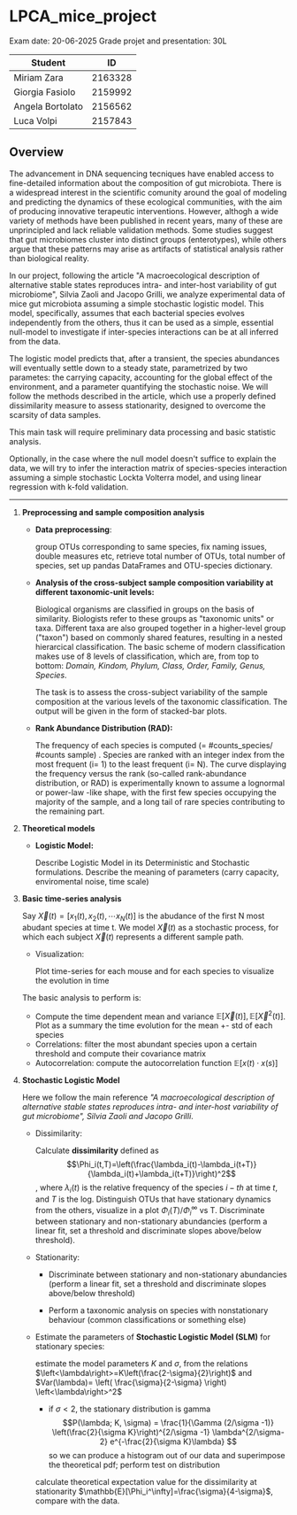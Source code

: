 # LPCA_mice_project

Exam date: 20-06-2025
Grade projet and presentation: 30L

 | Student            | ID       |
|--------------------|:--------:|
| Miriam Zara         | 2163328  |
| Giorgia Fasiolo     | 2159992  |
| Angela Bortolato    | 2156562  |
| Luca Volpi          | 2157843  |

## Overview
The advancement in DNA sequencing tecniques have enabled access to fine-detailed information about the composition of gut microbiota. There is a widespread interest in the scientific comunity around the goal of modeling and predicting the dynamics of these ecological communities, with the aim of producing innovative terapeutic interventions. However, althogh a wide variety of methods have been published in recent years, many of these are unprincipled and lack reliable validation methods. Some studies suggest that gut microbiomes cluster into distinct groups (enterotypes), while others argue that these patterns may arise as artifacts of statistical analysis rather than biological reality.

In our project, following the article "A macroecological description of alternative stable states reproduces intra- and inter-host variability of gut microbiome", Silvia Zaoli and Jacopo Grilli, we analyze experimental data of mice gut microbiota assuming a simple stochastic logistic model. This model, specifically, assumes that each bacterial species evolves independently from the others, thus it can be used as a simple, essential null-model to investigate if inter-species interactions can be at all inferred from the data.

The logistic model predicts that, after a transient, the species abundances will eventually settle down to a steady state, parametrized by two parametes: the carrying capacity, accounting for the global effect of the environment, and a parameter 
 quantifying the stochastic noise. We will follow the methods described in the article, which use a properly defined dissimilarity measure to assess stationarity, designed to overcome the scarsity of data samples.

This main task will require preliminary data processing and basic statistic analysis.

Optionally, in the case where the null model doesn't suffice to explain the data, we will try to infer the interaction matrix of species-species interaction assuming a simple stochastic Lockta Volterra model, and using linear regression with k-fold validation.

---

1. **Preprocessing and sample composition analysis**

    *  **Data preprocessing**: 

        group OTUs corresponding to same species, fix naming issues, double measures etc, retrieve total number of OTUs, total number of species, set up pandas DataFrames and OTU-species dictionary.

    *  **Analysis of the cross-subject sample composition variability at different taxonomic-unit levels:** 

        Biological organisms are classified in groups on the basis of similarity. Biologists refer to these groups as "taxonomic units" or taxa. Different taxa are also grouped together in a higher-level group ("taxon") based on commonly shared features, resulting in a nested hierarcical classification. The basic scheme of modern classification makes use of $8$ levels of classification, which are, from top to bottom: $\textit{Domain, Kindom, Phylum, Class, Order, Family, Genus, Species}$. 

        The task is to assess the cross-subject variability of the sample composition at the various levels of the taxonomic classification. The output will be given in the form of stacked-bar plots.


    *  **Rank Abundance Distribution (RAD):**
    
        The frequency of each species is computed (= #counts_species/ #counts sample) . Species are ranked with an integer index from the most frequent (i= 1) to the least frequent (i= N). The curve displaying the frequency versus the rank (so-called rank-abundance distribution, or RAD) is experimentally known to assume a lognormal or power-law -like shape, with the first few species occupying the majority of the sample, and a long tail of rare species contributing to the remaining part.


2. **Theoretical models**

    * **Logistic Model:**

        Describe Logistic Model in its Deterministic and Stochastic formulations. Describe the meaning of parameters (carry capacity, enviromental noise, time scale)
  
3. **Basic time-series analysis**

    Say $\vec{X}(t) =\left[x_1(t), x_2(t), \cdots x_N(t)\right]$ is the abudance of the first N most abudant species at time t. We model $\vec{X}(t)$ as a stochastic process, for which
    each subject $\vec{X}(t)$ represents a different sample path.

    * Visualization:
    
        Plot time-series for each mouse and for each species to visualize the evolution in time

    The basic analysis to perform is:
    
    * Compute the time dependent mean and variance $\mathbb{E}[\vec{X}(t)],\, \mathbb{E}[\vec{X}^2(t)]$. Plot as a summary the time evolution for the mean +- std of each species
    * Correlations: filter the most abundant species upon a certain threshold and compute their covariance matrix 
    * Autocorrelation: compute the autocorrelation function $\mathbb{E}[x(t) \cdot x(s)]$



4. **Stochastic Logistic Model**

    Here we follow the main reference *"A macroecological description of alternative stable states reproduces intra- and inter-host variability of gut microbiome", Silvia Zaoli and Jacopo Grilli*.

    * Dissimilarity:
    
        Calculate **dissimilarity** defined as $$\Phi_i(t,T)=\left(\frac{\lambda_i(t)-\lambda_i(t+T)}{\lambda_i(t)+\lambda_i(t+T)}\right)^2$$, where $\lambda_i(t)$ is the relative frequency of the species $i-th$ at time $t$, and $T$ is the log.
        Distinguish OTUs that have stationary dynamics from the others, visualize in a plot $\Phi_i(T)/\Phi_i^\infty$ vs T.  Discriminate between stationary and non-stationary abundancies (perform a linear fit, set a threshold and discriminate slopes above/below threshold).

    * Stationarity:

       - Discriminate between stationary and non-stationary abundancies (perform a linear fit, set a threshold and discriminate slopes above/below threshold)

        - Perform a taxonomic analysis on species with nonstationary behaviour (common classifications or something else)

    * Estimate the parameters of **Stochastic Logistic Model (SLM)** for stationary species:

        estimate the model parameters $K$ and $\sigma$, from the relations $\left<\lambda\right>=K\left(\frac{2-\sigma}{2}\right)$ and $Var(\lambda)= \left( \frac{\sigma}{2-\sigma} \right) \left<\lambda\right>^2$

        - if $\sigma<2$, the stationary distribution is gamma $$P(\lambda; K, \sigma) = \frac{1}{\Gamma (2/\sigma -1)} \left(\frac{2}{\sigma K}\right)^{2/\sigma -1} \lambda^{2/\sigma-2} e^{-\frac{2}{\sigma K}\lambda} $$
        so we can produce a histogram out of our data and superimpose the theoretical pdf; perform test on distribution

        calculate theoretical expectation value for the dissimilarity at stationarity $\mathbb{E}[\Phi_i^\infty]=\frac{\sigma}{4-\sigma}$, compare with the data.
